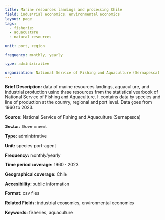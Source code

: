 ```yaml
---
title: Marine resources landings and processing Chile
field: industrial economics, environmental economics 
layout: page
tags:
  - fisheries
  - aquaculture
  - natural resources

unit: port, region 

frequency: monthly, yearly 

type: administrative 

organization: National Service of Fishing and Aquaculture (Sernapesca)
---
```


**Brief Description:** data of marine resources landings, aquaculture, and industrial production using these resources from the statistical yearbook of National Service of Fishing and Aquaculture. It contains data by species and line of production at the country, regional and port level. Data goes from 1960 to 2023.

**Source:** National Service of Fishing and Aquaculture (Sernapesca)

**Sector:** Government

**Type:** administrative

**Unit:** species-port-agent

**Frequency:** monthly/yearly

**Time period coverage:**  1960 - 2023

**Geographical coverage:** Chile

**Accesibility:** public information

**Format:** csv files

**Related Fields:** industrial economics, environmental economics 

**Keywords:** fisheries, aquaculture

